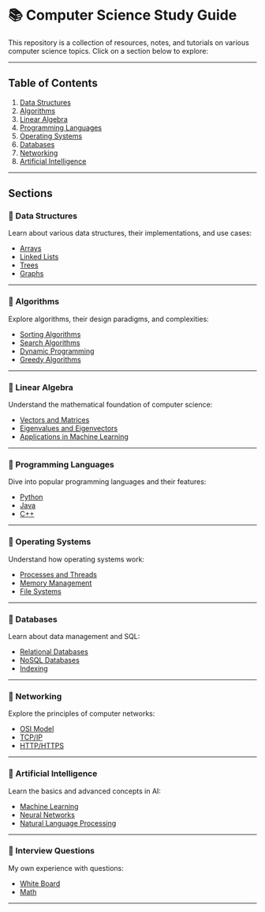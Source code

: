 # 📚 Computer Science Study Guide

This repository is a collection of resources, notes, and tutorials on various computer science topics. Click on a section below to explore:

---

## **Table of Contents**
1. [Data Structures](./data-structures)
2. [Algorithms](./algorithms)
3. [Linear Algebra](./linear-algebra)
4. [Programming Languages](./programming-languages)
5. [Operating Systems](./operating-systems)
6. [Databases](./databases)
7. [Networking](./networking)
8. [Artificial Intelligence](./artificial-intelligence)

---

## **Sections**

### 📂 Data Structures
Learn about various data structures, their implementations, and use cases:
- [Arrays](./data-structures/arrays.md)
- [Linked Lists](./data-structures/linked-lists.md)
- [Trees](./data-structures/trees.md)
- [Graphs](./data-structures/graphs.md)

---

### 📂 Algorithms
Explore algorithms, their design paradigms, and complexities:
- [Sorting Algorithms](./algorithms/sorting.md)
- [Search Algorithms](./algorithms/search.md)
- [Dynamic Programming](./algorithms/dynamic-programming.md)
- [Greedy Algorithms](./algorithms/greedy.md)

---

### 📂 Linear Algebra
Understand the mathematical foundation of computer science:
- [Vectors and Matrices](./linear-algebra/vectors-and-matrices.md)
- [Eigenvalues and Eigenvectors](./linear-algebra/eigenvalues-eigenvectors.md)
- [Applications in Machine Learning](./linear-algebra/machine-learning.md)

---

### 📂 Programming Languages
Dive into popular programming languages and their features:
- [Python](./programming-languages/python.md)
- [Java](./programming-languages/java.md)
- [C++](./programming-languages/cpp.md)

---

### 📂 Operating Systems
Understand how operating systems work:
- [Processes and Threads](./operating-systems/processes-threads.md)
- [Memory Management](./operating-systems/memory-management.md)
- [File Systems](./operating-systems/file-systems.md)

---

### 📂 Databases
Learn about data management and SQL:
- [Relational Databases](./databases/relational.md)
- [NoSQL Databases](./databases/nosql.md)
- [Indexing](./databases/indexing.md)

---

### 📂 Networking
Explore the principles of computer networks:
- [OSI Model](./networking/osi-model.md)
- [TCP/IP](./networking/tcp-ip.md)
- [HTTP/HTTPS](./networking/http-https.md)

---

### 📂 Artificial Intelligence
Learn the basics and advanced concepts in AI:
- [Machine Learning](./artificial-intelligence/machine-learning.md)
- [Neural Networks](./artificial-intelligence/neural-networks.md)
- [Natural Language Processing](./artificial-intelligence/nlp.md)

---

### 📂 Interview Questions
My own experience with questions:
- [White Board](./interview-questions/white-board.md)
- [Math](./interview-questions/math.md)

---
